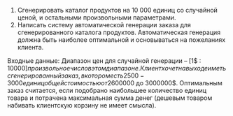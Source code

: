 1) Сгенерировать каталог продуктов на 10 000 единиц со случайной ценой, и остальными произвольными параметрами.
2) Написать систему автоматической генерации заказа для сгенерированного каталога продуктов. Автоматическая генерация должна быть наиболее оптимальной и основываться на пожеланиях клиента.

Входные данные:
Диапазон цен для случайной генерации – [1$ : 10000$] произвольное число в этом диапазоне.
Клиент хочет на выходе иметь сгенерированный заказ, в котором есть 2500-3000 единиц общей стоимостью от 2600000$ до 3000000$. Оптимальным заказ считается, если подобрано наибольшее количество единиц товара и потрачена максимальная сумма денег (дешевым товаром набивать клиентскую корзину не имеет смысла).